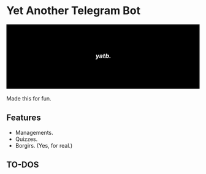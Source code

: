 # Yet Another Telegram Bot

![Banner](./img/banner.png)

Made this for fun.

## Features

- Managements.
- Quizzes.
- Borgirs. (Yes, for real.)

## TO-DOS
